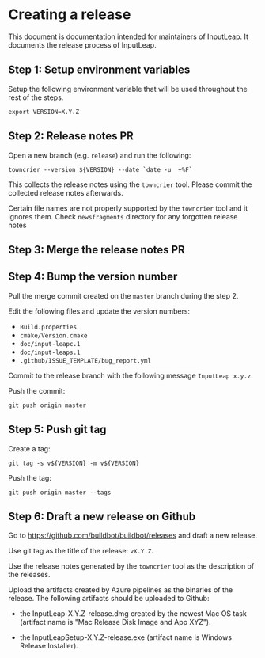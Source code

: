 Creating a release
==================

This document is documentation intended for maintainers of InputLeap.
It documents the release process of InputLeap.

Step 1: Setup environment variables
-----------------------------------

Setup the following environment variable that will be used throughout the rest of the steps.

    export VERSION=X.Y.Z

Step 2: Release notes PR
------------------------

Open a new branch (e.g. `release`) and run the following:

    towncrier --version ${VERSION} --date `date -u  +%F`

This collects the release notes using the `towncrier` tool. Please commit the collected release
notes afterwards.

Certain file names are not properly supported by the `towncrier` tool and it ignores them.
Check `newsfragments` directory for any forgotten release notes

Step 3: Merge the release notes PR
----------------------------------

Step 4: Bump the version number
-------------------------------

Pull the merge commit created on the `master` branch during the step 2.

Edit the following files and update the version numbers:

 - `Build.properties`
 - `cmake/Version.cmake`
 - `doc/input-leapc.1`
 - `doc/input-leaps.1`
 - `.github/ISSUE_TEMPLATE/bug_report.yml`

Commit to the release branch with the following message `InputLeap x.y.z`.

Push the commit:

    git push origin master

Step 5: Push git tag
--------------------

Create a tag:

    git tag -s v${VERSION} -m v${VERSION}

Push the tag:

    git push origin master --tags


Step 6: Draft a new release on Github
-------------------------------------

Go to https://github.com/buildbot/buildbot/releases and draft a new release.

Use git tag as the title of the release: `vX.Y.Z`.

Use the release notes generated by the `towncrier` tool as the description of the releases.

Upload the artifacts created by Azure pipelines as the binaries of the release. The following
artifacts should be uploaded to Github:

 - the InputLeap-X.Y.Z-release.dmg created by the newest Mac OS task (artifact name is
   "Mac Release Disk Image and App XYZ").

 - the InputLeapSetup-X.Y.Z-release.exe (artifact name is Windows Release Installer).
